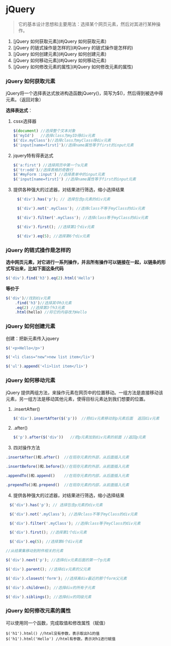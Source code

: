 # jQuery

> 它的基本设计思想和主要用法：选择某个网页元素，然后对其进行某种操作。

1. [jQuery 如何获取元素](#jQuery 如何获取元素)
2. [jQuery 的链式操作是怎样的](#jQuery 的链式操作是怎样的)
3. [jQuery 如何创建元素](#jQuery 如何创建元素)
4. [jQuery 如何移动元素](#jQuery 如何移动元素)
5. [jQuery 如何修改元素的属性](#jQuery 如何修改元素的属性)

### jQuery 如何获取元素

jQuery将一个选择表达式放进构造函数jQuery()，简写为$()，然后得到被选中得元素。（返回对象）

**选择表达式**：

1. cssx选择器

   ```js
   $(document) //选择整个文本对象
   $('myId')   //选择class为myID得div元素
   $('div.myClass')//选择class为myClass得div元素
   $('input[name=first]')//选择name属性等于first的input元素
   ```

   

2. jquery特有得表达式

   ```js
   $('a:first') //选择网页中第一个a元素
   $('tr:odd')//选择表格的奇数行
   $('#myForm :input') //选择表单中的input元素
   $('input[name=first]') //选择name属性等于first的input元素
   ```

3. 提供各种强大的过滤器，对结果进行筛选，缩小选择结果

   ```js
   　$('div').has('p'); // 选择包含p元素的div元素
   
   　$('div').not('.myClass'); //选择class不等于myClass的div元素
   
   　$('div').filter('.myClass'); //选择class等于myClass的div元素
   
   　$('div').first(); //选择第1个div元素
   
   　$('div').eq(5); //选择第6个div元素
   ```

   

### jQuery 的链式操作是怎样的

**选中网页元素，对它进行一系列操作，并且所有操作可以链接在一起，以链条的形式写出来，比如下面这条代码**

```js
$('div').find('h3').eq(2).html('Hello')
```

**等价于**

```js
$('div')//找到div元素
    .find('h3')//选择其中h3元素
	.eq(2) //选择第3个h3元素
    .html(hello) //将它的内容改为Hello
```



### jQuery 如何创建元素

创建：把新元素传入jquery

```js
$('<p>Hello</p>')

$('<li class="new">new list item</li>')

$('ul').append('<li>list item</li>')
```



### jQuery 如何移动元素

jQuery 提供两组方法，来操作元素在网页中的位置移动。一组方法是直接移动该元素，另一组方法是移动其他元素，使得目标元素达到我们想要的位置。

 1. .insertAfter()

    ```js
    $('div').insertAfter($('p'))  //把div元素移动到p元素后面  返回div元素
    ```

2. .after()

   ```js
   $('p').after($('div'))   //把p元素加到div元素的前面 //返回p元素
   ```

3.  四对操作方法

   ```js
   .insertAfter()和.after()  //在现存元素的外部，从后面插入元素
   
   .insertBefore()和.before()//在现存元素的外部，从前面插入元素
   
   .appendTo()和.append()    //在现存元素的内部，从后面插入元素
   
   .prependTo()和.prepend()  //在现存元素的内部，从前面插入元素　
   
   ```

   4. 提供各种强大的过滤器，对结果进行筛选，缩小选择结果

   ```js
   　$('div').has('p'); // 选择包含p元素的div元素
   
   　$('div').not('.myClass'); //选择class不等于myClass的div元素
   
   　$('div').filter('.myClass'); //选择class等于myClass的div元素
   
   　$('div').first(); //选择第1个div元素
   
   　$('div').eq(5); //选择第6个div元素
   
   //从结果集移动到附件相关的元素
   
   $('div').next('p'); //选择div元素后面的第一个p元素
   
   $('div').parent(); //选择div元素的父元素
   
   $('div').closest('form'); //选择离div最近的那个form父元素
   
   $('div').children(); //选择div的所有子元素
   
   $('div').siblings(); //选择div的同级元素
   
   ```

   

### jQuery 如何修改元素的属性

可以使用同一个函数，完成取值和修改属性（赋值）

```
$('h1').html() //html没有参数，表示取出h1的值
$('h1').html('Hello') //html有参数，表示对h1进行赋值
```

